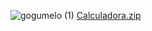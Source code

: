 ![gogumelo (1)](https://github.com/Perezz21/Programa-o-Orientada-ao-Objeto/assets/163039538/8c8e0a29-523a-4c1a-a761-3c54fefc93c9)
 [Calculadora.zip](https://github.com/user-attachments/files/16167993/Calculadora.zip)
 
